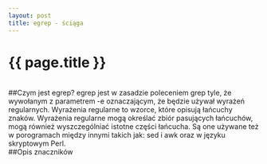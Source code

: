 ```yaml
---
layout: post
title: egrep - ściąga
---
```


# {{ page.title }}
<br />
##Czym jest egrep?
egrep jest w zasadzie poleceniem grep tyle, że wywołanym z parametrem -e oznaczającym, że będzie używał wyrażeń regularnych. 
Wyrażenia regularne to wzorce, które opisują łańcuchy znaków. Wyrażenia regularne mogą określać zbiór pasujących łańcuchów, mogą również wyszczególniać istotne części łańcucha. 
Są one używane też w porogramach między innymi takich jak: sed i awk oraz w języku skryptowym  Perl.
<br />
##Opis znaczników

